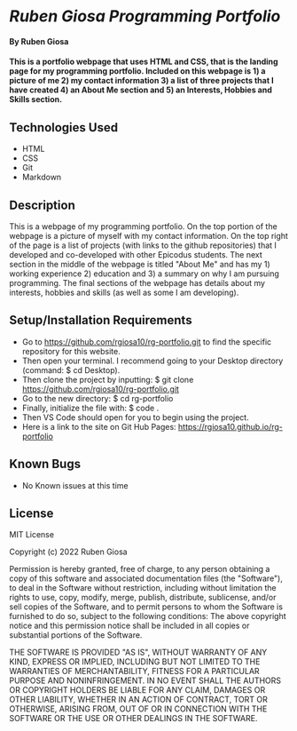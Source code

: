 # _Ruben Giosa Programming Portfolio_

#### By Ruben Giosa

#### This is a portfolio webpage that uses HTML and CSS, that is the landing page for my programming portfolio. Included on this webpage is 1) a picture of me 2) my contact information 3) a list of three projects that I have created 4) an About Me section and 5) an Interests, Hobbies and Skills section. 

## Technologies Used

* HTML
* CSS
* Git
* Markdown

## Description

This is a webpage of my programming portfolio. On the top portion of the webpage is a picture of myself with my contact information. On the top right of the page is a list of projects (with links to the github repositories) that I developed and co-developed with other Epicodus students. The next section in the middle of the webpage is titled "About Me" and has my 1) working experience 2) education and 3) a summary on why I am pursuing programming. The final sections of the webpage has details about my interests, hobbies and skills (as well as some I am developing).

## Setup/Installation Requirements

* Go to https://github.com/rgiosa10/rg-portfolio.git to find the specific repository for this website.
* Then open your terminal. I recommend going to your Desktop directory (command: $ cd Desktop).
* Then clone the project by inputting: $ git clone https://github.com/rgiosa10/rg-portfolio.git
* Go to the new directory: $ cd rg-portfolio
* Finally, initialize the file with: $ code .
* Then VS Code should open for you to begin using the project.
* Here is a link to the site on Git Hub Pages: https://rgiosa10.github.io/rg-portfolio

## Known Bugs

* No Known issues at this time

## License

MIT License

Copyright (c) 2022 Ruben Giosa

Permission is hereby granted, free of charge, to any person obtaining a copy of this software and associated documentation files (the "Software"), to deal in the Software without restriction, including without limitation the rights to use, copy, modify, merge, publish, distribute, sublicense, and/or sell copies of the Software, and to permit persons to whom the Software is furnished to do so, subject to the following conditions: The above copyright notice and this permission notice shall be included in all copies or substantial portions of the Software.

THE SOFTWARE IS PROVIDED "AS IS", WITHOUT WARRANTY OF ANY KIND, EXPRESS OR IMPLIED, INCLUDING BUT NOT LIMITED TO THE WARRANTIES OF MERCHANTABILITY, FITNESS FOR A PARTICULAR PURPOSE AND NONINFRINGEMENT. IN NO EVENT SHALL THE AUTHORS OR COPYRIGHT HOLDERS BE LIABLE FOR ANY CLAIM, DAMAGES OR OTHER LIABILITY, WHETHER IN AN ACTION OF CONTRACT, TORT OR OTHERWISE, ARISING FROM, OUT OF OR IN CONNECTION WITH THE SOFTWARE OR THE USE OR OTHER DEALINGS IN THE SOFTWARE.